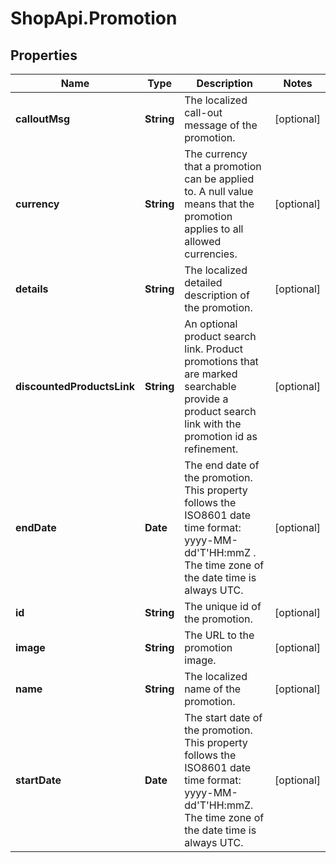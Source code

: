 # ShopApi.Promotion

## Properties

Name | Type | Description | Notes
------------ | ------------- | ------------- | -------------
**calloutMsg** | **String** | The localized call-out message of the promotion. | [optional] 
**currency** | **String** | The currency that a promotion can be applied to. A null value means that the promotion applies to all allowed  currencies. | [optional] 
**details** | **String** | The localized detailed description of the promotion. | [optional] 
**discountedProductsLink** | **String** | An optional product search link. Product promotions that are marked searchable provide a product search link with the promotion id as  refinement. | [optional] 
**endDate** | **Date** | The end date of the promotion. This property follows the ISO8601 date time format: yyyy-MM-dd&#39;T&#39;HH:mmZ . The time  zone of the date time is always UTC. | [optional] 
**id** | **String** | The unique id of the promotion. | [optional] 
**image** | **String** | The URL to the promotion image. | [optional] 
**name** | **String** | The localized name of the promotion. | [optional] 
**startDate** | **Date** | The start date of the promotion. This property follows the ISO8601 date time format: yyyy-MM-dd&#39;T&#39;HH:mmZ. The  time zone of the date time is always UTC. | [optional] 



